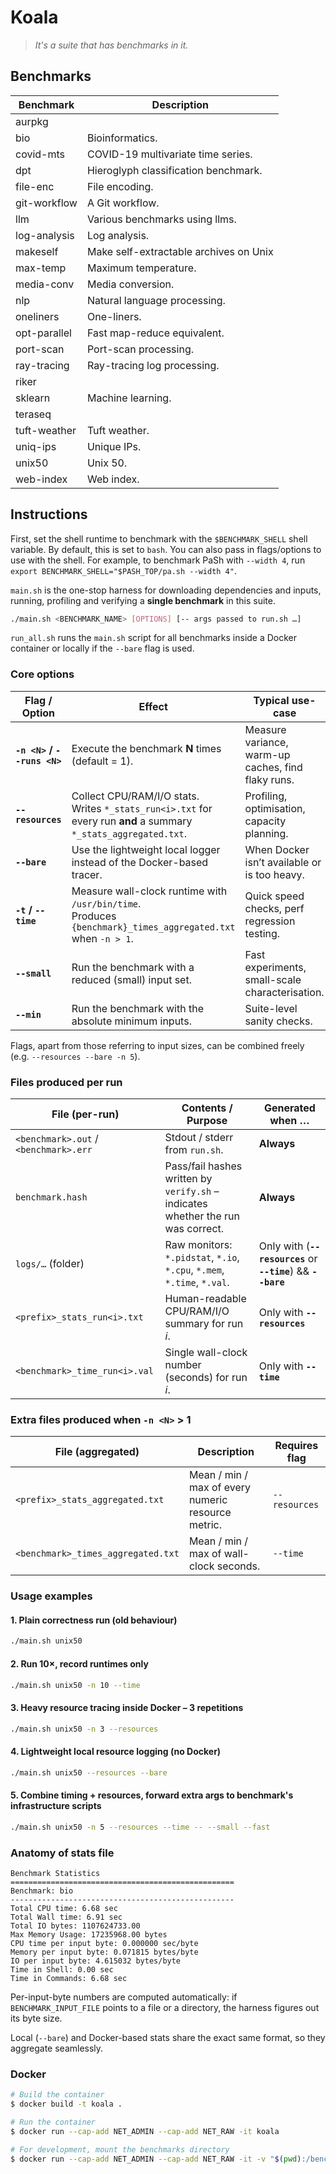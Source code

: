 # Koala

> _It's a suite that has benchmarks in it._

## Benchmarks

| Benchmark    | Description                                             |
| ---------    | -----------                                             |
| aurpkg       |                                                         |
| bio          | Bioinformatics.                                         |
| covid-mts    | COVID-19 multivariate time series.                      |
| dpt          | Hieroglyph classification benchmark.                    |
| file-enc     | File encoding.                                          |
| git-workflow | A Git workflow.                                         |
| llm          | Various benchmarks using llms.                          |
| log-analysis | Log analysis.                                           |
| makeself     | Make self-extractable archives on Unix                  |
| max-temp     | Maximum temperature.                                    |
| media-conv   | Media conversion.                                       |
| nlp          | Natural language processing.                            |
| oneliners    | One-liners.                                             |
| opt-parallel | Fast map-reduce equivalent.                             |
| port-scan    | Port-scan processing.                                   |
| ray-tracing  | Ray-tracing log processing.                             |
| riker        |                                                         |
| sklearn      | Machine learning.                                       |
| teraseq      |                                                         |
| tuft-weather | Tuft weather.                                           |
| uniq-ips     | Unique IPs.                                             |
| unix50       | Unix 50.                                                |
| web-index    | Web index.                                              |

## Instructions
First, set the shell runtime to benchmark with the `$BENCHMARK_SHELL` shell variable.
By default, this is set to `bash`.
You can also pass in flags/options to use with the shell.
For example, to benchmark PaSh with `--width 4`, run `export BENCHMARK_SHELL="$PASH_TOP/pa.sh --width 4"`.

`main.sh` is the one-stop harness for downloading dependencies and inputs, running, profiling and verifying a **single benchmark** in this suite.

```bash
./main.sh <BENCHMARK_NAME> [OPTIONS] [-- args passed to run.sh …]
```

`run_all.sh` runs the `main.sh` script for all benchmarks inside a Docker container or locally if the `--bare` flag is used.

### Core options

| Flag / Option                         | Effect                                                                                                              | Typical use-case                                   |
|---------------------------------------|---------------------------------------------------------------------------------------------------------------------|----------------------------------------------------|
| **`-n <N>` / `--runs <N>`**           | Execute the benchmark **N** times (default = 1).                                                                    | Measure variance, warm-up caches, find flaky runs. |
| **`--resources`**                     | Collect CPU/RAM/I/O stats.<br>Writes `*_stats_run<i>.txt` for every run **and** a summary `*_stats_aggregated.txt`. | Profiling, optimisation, capacity planning.        |
| **`--bare`**                          | Use the lightweight local logger instead of the Docker-based tracer.                                                | When Docker isn’t available or is too heavy.       |
| **`-t` / `--time`**                   | Measure wall-clock runtime with `/usr/bin/time`.<br>Produces `{benchmark}_times_aggregated.txt` when `-n > 1`.      | Quick speed checks, perf regression testing.       |
| **`--small`**                         | Run the benchmark with a reduced (small) input set.                                                                 | Fast experiments, small-scale characterisation.    |
| **`--min`**                           | Run the benchmark with the absolute minimum inputs.                                                                 | Suite-level sanity checks.                         |

Flags, apart from those referring to input sizes, can be combined freely (e.g. `--resources --bare -n 5`).

### Files produced per run

| File (per-run)                                | Contents / Purpose                                                                                 | Generated when …                                              |
|-----------------------------------------------|----------------------------------------------------------------------------------------------------|---------------------------------------------------------------|
| `<benchmark>.out` / `<benchmark>.err`         | Stdout / stderr from `run.sh`.                                                                     | **Always**                                                    |
| `benchmark.hash`                              | Pass/fail hashes written by `verify.sh` – indicates whether the run was correct.                   | **Always**                                                    |
| `logs/…` (folder)                             | Raw monitors: `*.pidstat`, `*.io`, `*.cpu`, `*.mem`, `*.time`, `*.val`.                            | Only with (**`--resources`** or **`--time`**) &&  **`--bare`**|
| `<prefix>_stats_run<i>.txt`                   | Human-readable CPU/RAM/I/O summary for run *i*.                                                    | Only with **`--resources`**                                   |
| `<benchmark>_time_run<i>.val`                 | Single wall-clock number (seconds) for run *i*.                                                    | Only with **`--time`**                                        |

### Extra files produced when **`-n <N>`** > 1

| File (aggregated)                     | Description                                             | Requires flag |
|---------------------------------------|---------------------------------------------------------|---------------|
| `<prefix>_stats_aggregated.txt`       | Mean / min / max of every numeric resource metric.      | `--resources` |
| `<benchmark>_times_aggregated.txt`    | Mean / min / max of wall-clock seconds.                 | `--time`      |

### Usage examples

#### 1. Plain correctness run (old behaviour)
```bash
./main.sh unix50
```
#### 2. Run 10×, record runtimes only
```bash
./main.sh unix50 -n 10 --time
```
#### 3. Heavy resource tracing inside Docker – 3 repetitions
```bash
./main.sh unix50 -n 3 --resources
```
#### 4. Lightweight local resource logging (no Docker)
```bash
./main.sh unix50 --resources --bare
```
#### 5. Combine timing + resources, forward extra args to benchmark's infrastructure scripts
```bash
./main.sh unix50 -n 5 --resources --time -- --small --fast
```
### Anatomy of stats file
```
Benchmark Statistics
==================================================
Benchmark: bio
--------------------------------------------------
Total CPU time: 6.68 sec
Total Wall time: 6.91 sec
Total IO bytes: 1107624733.00
Max Memory Usage: 17235968.00 bytes
CPU time per input byte: 0.000000 sec/byte
Memory per input byte: 0.071815 bytes/byte
IO per input byte: 4.615032 bytes/byte
Time in Shell: 0.00 sec
Time in Commands: 6.68 sec
```
Per-input-byte numbers are computed automatically: if `BENCHMARK_INPUT_FILE` points to a file or a directory, the harness figures out its byte size.

Local (`--bare`) and Docker-based stats share the exact same format, so they aggregate seamlessly.

### Docker
```sh
# Build the container
$ docker build -t koala .

# Run the container
$ docker run --cap-add NET_ADMIN --cap-add NET_RAW -it koala

# For development, mount the benchmarks directory
$ docker run --cap-add NET_ADMIN --cap-add NET_RAW -it -v "$(pwd):/benchmarks" koala
```
